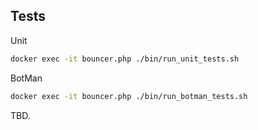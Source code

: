 ## Tests
Unit
```bash
docker exec -it bouncer.php ./bin/run_unit_tests.sh
```

BotMan
```bash
docker exec -it bouncer.php ./bin/run_botman_tests.sh
```

TBD.
